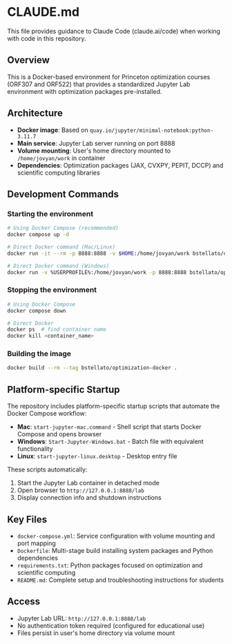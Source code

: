 # CLAUDE.md

This file provides guidance to Claude Code (claude.ai/code) when working with code in this repository.

## Overview

This is a Docker-based environment for Princeton optimization courses (ORF307 and ORF522) that provides a standardized Jupyter Lab environment with optimization packages pre-installed.

## Architecture

- **Docker image**: Based on `quay.io/jupyter/minimal-notebook:python-3.11.7`
- **Main service**: Jupyter Lab server running on port 8888
- **Volume mounting**: User's home directory mounted to `/home/jovyan/work` in container
- **Dependencies**: Optimization packages (JAX, CVXPY, PEPIT, DCCP) and scientific computing libraries

## Development Commands

### Starting the environment
```bash
# Using Docker Compose (recommended)
docker compose up -d

# Direct Docker command (Mac/Linux)
docker run -it --rm -p 8888:8888 -v $HOME:/home/jovyan/work bstellato/optimization-docker:main

# Direct Docker command (Windows)
docker run -v %USERPROFILE%:/home/jovyan/work -p 8888:8888 bstellato/optimization-docker:main
```

### Stopping the environment
```bash
# Using Docker Compose
docker compose down

# Direct Docker
docker ps  # find container name
docker kill <container_name>
```

### Building the image
```bash
docker build --rm --tag bstellato/optimization-docker .
```

## Platform-specific Startup

The repository includes platform-specific startup scripts that automate the Docker Compose workflow:

- **Mac**: `start-jupyter-mac.command` - Shell script that starts Docker Compose and opens browser
- **Windows**: `Start-Jupyter-Windows.bat` - Batch file with equivalent functionality  
- **Linux**: `start-jupyter-linux.desktop` - Desktop entry file

These scripts automatically:
1. Start the Jupyter Lab container in detached mode
2. Open browser to `http://127.0.0.1:8888/lab`
3. Display connection info and shutdown instructions

## Key Files

- `docker-compose.yml`: Service configuration with volume mounting and port mapping
- `Dockerfile`: Multi-stage build installing system packages and Python dependencies
- `requirements.txt`: Python packages focused on optimization and scientific computing
- `README.md`: Complete setup and troubleshooting instructions for students

## Access

- Jupyter Lab URL: `http://127.0.0.1:8888/lab`
- No authentication token required (configured for educational use)
- Files persist in user's home directory via volume mount